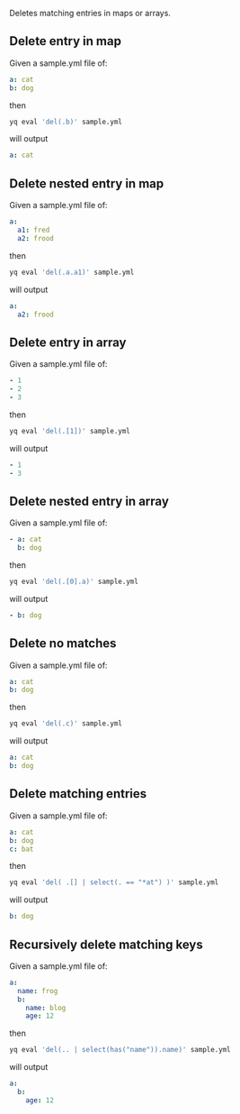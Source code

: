 Deletes matching entries in maps or arrays.
## Delete entry in map
Given a sample.yml file of:
```yaml
a: cat
b: dog
```
then
```bash
yq eval 'del(.b)' sample.yml
```
will output
```yaml
a: cat
```

## Delete nested entry in map
Given a sample.yml file of:
```yaml
a:
  a1: fred
  a2: frood
```
then
```bash
yq eval 'del(.a.a1)' sample.yml
```
will output
```yaml
a:
  a2: frood
```

## Delete entry in array
Given a sample.yml file of:
```yaml
- 1
- 2
- 3
```
then
```bash
yq eval 'del(.[1])' sample.yml
```
will output
```yaml
- 1
- 3
```

## Delete nested entry in array
Given a sample.yml file of:
```yaml
- a: cat
  b: dog
```
then
```bash
yq eval 'del(.[0].a)' sample.yml
```
will output
```yaml
- b: dog
```

## Delete no matches
Given a sample.yml file of:
```yaml
a: cat
b: dog
```
then
```bash
yq eval 'del(.c)' sample.yml
```
will output
```yaml
a: cat
b: dog
```

## Delete matching entries
Given a sample.yml file of:
```yaml
a: cat
b: dog
c: bat
```
then
```bash
yq eval 'del( .[] | select(. == "*at") )' sample.yml
```
will output
```yaml
b: dog
```

## Recursively delete matching keys
Given a sample.yml file of:
```yaml
a:
  name: frog
  b:
    name: blog
    age: 12
```
then
```bash
yq eval 'del(.. | select(has("name")).name)' sample.yml
```
will output
```yaml
a:
  b:
    age: 12
```

